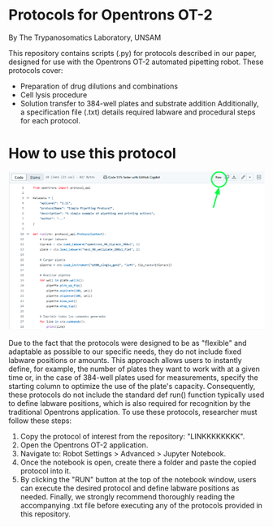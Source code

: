 # Protocols for Opentrons OT-2
By The Trypanosomatics Laboratory, UNSAM

This repository contains scripts (.py) for protocols described in our paper, designed for use with the Opentrons OT-2 automated pipetting robot. These protocols cover:
- Preparation of drug dilutions and combinations
- Cell lysis procedure
- Solution transfer to 384-well plates and substrate addition
Additionally, a specification file (.txt) details required labware and procedural steps for each protocol.

# How to use this protocol
![Imagen 1](Images_for_README/Opentrons_image1.png)

Due to the fact that the protocols were designed to be as "flexible" and adaptable as possible to our specific needs, they do not include fixed labware positions or amounts. This approach allows users to instantly define, for example, the number of plates they want to work with at a given time or, in the case of 384-well plates used for measurements, specify the starting column to optimize the use of the plate's capacity. Consequently, these protocols do not include the standard def run() function typically used to define labware positions, which is also required for recognition by the traditional Opentrons application.
To use these protocols, researcher must follow these steps:
1. Copy the protocol of interest from the repository: "LINKKKKKKKK".
2. Open the Opentrons OT-2 application.
3. Navigate to: Robot Settings > Advanced > Jupyter Notebook.
3. Once the notebook is open, create there a folder and paste the copied protocol into it.
4. By clicking the "RUN" button at the top of the notebook window, users can execute the desired protocol and define labware positions as needed.
Finally, we strongly recommend thoroughly reading the accompanying .txt file before executing any of the protocols provided in this repository.